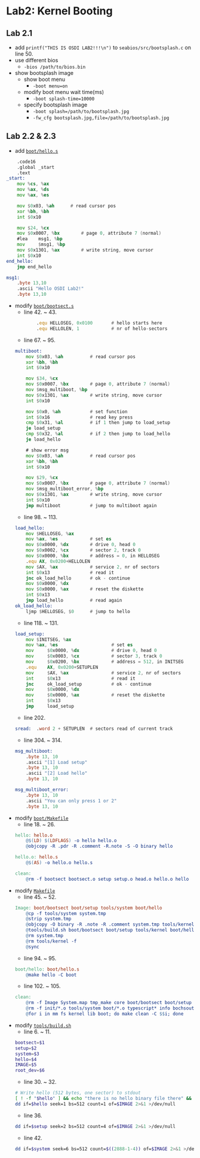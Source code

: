 # Lab2: Kernel Booting

## Lab 2.1
- add `printf("THIS IS OSDI LAB2!!!\n")` to `seabios/src/bootsplash.c` on line 50.
- use different bios
    - `-bios /path/to/bios.bin`
- show bootsplash image
    - show boot menu
        - `-boot menu=on`
    - modify boot menu wait time(ms)
        - `-boot splash-time=10000`
    - specify bootsplash image
        - `-boot splash=/path/to/bootsplash.jpg`
        - `-fw_cfg bootsplash.jpg,file=/path/to/bootsplash.jpg`

## Lab 2.2 & 2.3
- add [`boot/hello.s`](linux-0.11/boot/hello.s)
```asm
    .code16
    .global _start
    .text
_start:
    mov %cs, %ax
    mov %ax, %ds
    mov %ax, %es

    mov $0x03, %ah      # read cursor pos
    xor %bh, %bh
    int $0x10

    mov $24, %cx
    mov $0x0007, %bx        # page 0, attribute 7 (normal)
    #lea    msg1, %bp
    mov     $msg1, %bp
    mov $0x1301, %ax        # write string, move cursor
    int $0x10
end_hello:
    jmp end_hello

msg1:
    .byte 13,10
    .ascii "Hello OSDI Lab2!"
    .byte 13,10
```
- modify [`boot/bootsect.s`](linux-0.11/boot/bootsect.s)
    - line 42. ~ 43. 
    ```asm
            .equ HELLOSEG, 0x0100       # hello starts here
            .equ HELLOLEN, 1            # nr of hello-sectors
    ```
    - line 67. ~ 95. 
    ```asm
    multiboot:
        mov $0x03, %ah          # read cursor pos
        xor %bh, %bh
        int $0x10

        mov $34, %cx
        mov $0x0007, %bx        # page 0, attribute 7 (normal)
        mov $msg_multiboot, %bp
        mov $0x1301, %ax        # write string, move cursor
        int $0x10

        mov $0x0, %ah           # set function
        int $0x16               # read key press
        cmp $0x31, %al          # if 1 then jump to load_setup
        je load_setup
        cmp $0x32, %al          # if 2 then jump to load_hello
        je load_hello

        # show error msg
        mov $0x03, %ah          # read cursor pos
        xor %bh, %bh
        int $0x10

        mov $29, %cx
        mov $0x0007, %bx        # page 0, attribute 7 (normal)
        mov $msg_multiboot_error, %bp
        mov $0x1301, %ax        # write string, move cursor
        int $0x10
        jmp multiboot           # jump to multiboot again
    ```
    - line 98. ~ 113. 
    ```asm
    load_hello:
        mov $HELLOSEG, %ax
        mov %ax, %es            # set es
        mov $0x0000, %dx        # drive 0, head 0
        mov $0x0002, %cx        # sector 2, track 0
        mov $0x0000, %bx        # address = 0, in HELLOSEG
        .equ AX, 0x0200+HELLOLEN
        mov $AX, %ax            # service 2, nr of sectors
        int $0x13               # read it
        jnc ok_load_hello       # ok - continue
        mov $0x0000, %dx
        mov $0x0000, %ax        # reset the diskette
        int $0x13
        jmp load_hello          # read again
    ok_load_hello:
        ljmp $HELLOSEG, $0      # jump to hello
    ```
    - line 118. ~ 131. 
    ```asm
    load_setup:
        mov $INITSEG, %ax
        mov %ax, %es                    # set es
        mov     $0x0000, %dx            # drive 0, head 0
        mov     $0x0003, %cx            # sector 3, track 0
        mov     $0x0200, %bx            # address = 512, in INITSEG
        .equ    AX, 0x0200+SETUPLEN
        mov     $AX, %ax                # service 2, nr of sectors
        int     $0x13                   # read it
        jnc     ok_load_setup           # ok - continue
        mov     $0x0000, %dx
        mov     $0x0000, %ax            # reset the diskette
        int     $0x13
        jmp     load_setup
    ```
    - line 202.
    ```asm
    sread:	.word 2 + SETUPLEN	# sectors read of current track
    ```
    - line 304. ~ 314.
    ```asm
    msg_multiboot:
        .byte 13, 10
        .ascii "[1] Load setup"
        .byte 13, 10
        .ascii "[2] Load hello"
        .byte 13, 10

    msg_multiboot_error:
        .byte 13, 10
        .ascii "You can only press 1 or 2"
        .byte 13, 10
    ```
- modify [`boot/Makefile`](linux-0.11/boot/Makefile)
    - line 18. ~ 26. 
    ```Makefile
    hello: hello.o
        @$(LD) $(LDFLAGS) -o hello hello.o
        @objcopy -R .pdr -R .comment -R.note -S -O binary hello

    hello.o: hello.s
        @$(AS) -o hello.o hello.s

    clean:
        @rm -f bootsect bootsect.o setup setup.o head.o hello.o hello
    ```
- modify [`Makefile`](linux-0.11/Makefile)
    - line 45. ~ 52.
    ```Makefile
    Image: boot/bootsect boot/setup tools/system boot/hello
        @cp -f tools/system system.tmp
        @strip system.tmp
        @objcopy -O binary -R .note -R .comment system.tmp tools/kernel
        @tools/build.sh boot/bootsect boot/setup tools/kernel boot/hello Image $(ROOT_DEV)
        @rm system.tmp
        @rm tools/kernel -f
        @sync
    ```
    - line 94. ~ 95.
    ```Makefile
    boot/hello: boot/hello.s
        @make hello -C boot
    ```
    - line 102. ~ 105. 
    ```Makefile
    clean:
        @rm -f Image System.map tmp_make core boot/bootsect boot/setup boot/hello
        @rm -f init/*.o tools/system boot/*.o typescript* info bochsout.txt
        @for i in mm fs kernel lib boot; do make clean -C $$i; done
    ```
- modify [`tools/build.sh`](linux-0.11/tools/build.sh)
    - line 6. ~ 11.
    ```bash
    bootsect=$1
    setup=$2
    system=$3
    hello=$4
    IMAGE=$5
    root_dev=$6
    ```
    - line 30. ~ 32.  
    ```bash
    # Write hello (512 bytes, one sector) to stdout
    [ ! -f "$hello" ] && echo "there is no hello binary file there" && exit -1
    dd if=$hello seek=1 bs=512 count=1 of=$IMAGE 2>&1 >/dev/null
    ```
    - line 36.
    ```bash
    dd if=$setup seek=2 bs=512 count=4 of=$IMAGE 2>&1 >/dev/null
    ```
    - line 42. 
    ```bash
    dd if=$system seek=6 bs=512 count=$((2888-1-4)) of=$IMAGE 2>&1 >/dev/null
    ```
